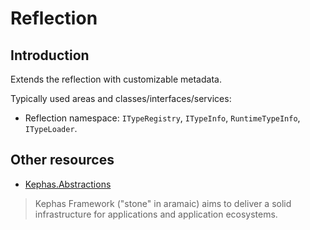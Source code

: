 ﻿# Reflection

## Introduction

Extends the reflection with customizable metadata.

Typically used areas and classes/interfaces/services:
* Reflection namespace: ```ITypeRegistry```, ```ITypeInfo```, ```RuntimeTypeInfo```, ```ITypeLoader```.

## Other resources

* [Kephas.Abstractions](https://www.nuget.org/packages/Kephas.Abstractions)


> Kephas Framework ("stone" in aramaic) aims to deliver a solid infrastructure for applications and application ecosystems.
